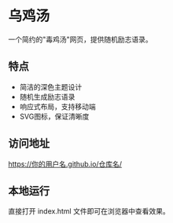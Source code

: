# 乌鸡汤

一个简约的"毒鸡汤"网页，提供随机励志语录。

## 特点
- 简洁的深色主题设计
- 随机生成励志语录
- 响应式布局，支持移动端
- SVG图标，保证清晰度

## 访问地址
https://你的用户名.github.io/仓库名/

## 本地运行
直接打开 index.html 文件即可在浏览器中查看效果。